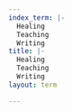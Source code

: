 ```yaml
---
index_term: |-
  Healing
  Teaching
  Writing
title: |-
  Healing
  Teaching
  Writing
layout: term

---
```

